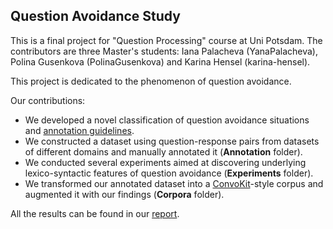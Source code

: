 ## Question Avoidance Study

This is a final project for "Question Processing" course at Uni Potsdam. The contributors are three Master's students:
Iana Palacheva (YanaPalacheva), Polina Gusenkova (PolinaGusenkova) and Karina Hensel (karina-hensel).

This project is dedicated to the phenomenon of question avoidance. 

Our contributions:
- We developed a novel classification of question avoidance situations and [annotation guidelines](https://github.com/YanaPalacheva/avoidance_study/blob/master/Annotation/Annotation%20Guidelines%20(1)%20QP.docx).
- We constructed a dataset using question-response pairs from datasets of different domains and manually annotated it (**Annotation** folder).
- We conducted several experiments aimed at discovering underlying lexico-syntactic features of question avoidance (**Experiments** folder).
- We transformed our annotated dataset into a [ConvoKit](https://github.com/CornellNLP/Cornell-Conversational-Analysis-Toolkit)-style corpus and augmented it with our findings (**Corpora** folder).

All the results can be found in our [report](https://github.com/YanaPalacheva/avoidance_study/blob/master/question_avoidance_study.pdf).
